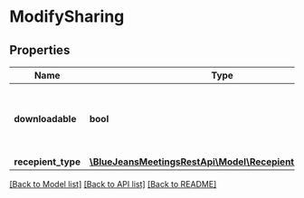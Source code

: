 # ModifySharing

## Properties
Name | Type | Description | Notes
------------ | ------------- | ------------- | -------------
**downloadable** | **bool** | If true, allow people to download the recording | [optional] 
**recepient_type** | [**\BlueJeansMeetingsRestApi\Model\RecepientOptionsComp**](RecepientOptionsComp.md) |  | [optional] 

[[Back to Model list]](../README.md#documentation-for-models) [[Back to API list]](../README.md#documentation-for-api-endpoints) [[Back to README]](../README.md)


